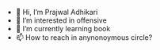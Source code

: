 - 👋 Hi, I’m Prajwal Adhikari
- 👀 I’m interested in offensive
- 🌱 I’m currently learning book
- 📫 How to reach in anynonoymous circle?

<!---
albertprajwa/albertprajwa is a ✨ special ✨ repository because its `README.md` (this file) appears on your GitHub profile.
You can click the Preview link to take a look at your changes.
--->
